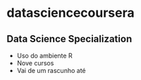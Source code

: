 # datasciencecoursera
## Data Science Specialization 

* Uso do ambiente R
* Nove cursos
* Vai de um rascunho até